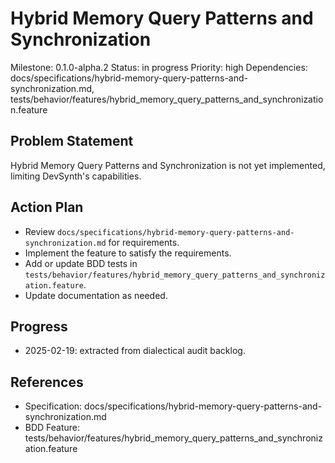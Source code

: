 # Hybrid Memory Query Patterns and Synchronization
Milestone: 0.1.0-alpha.2
Status: in progress
Priority: high
Dependencies: docs/specifications/hybrid-memory-query-patterns-and-synchronization.md, tests/behavior/features/hybrid_memory_query_patterns_and_synchronization.feature

## Problem Statement
Hybrid Memory Query Patterns and Synchronization is not yet implemented, limiting DevSynth's capabilities.


## Action Plan
- Review `docs/specifications/hybrid-memory-query-patterns-and-synchronization.md` for requirements.
- Implement the feature to satisfy the requirements.
- Add or update BDD tests in `tests/behavior/features/hybrid_memory_query_patterns_and_synchronization.feature`.
- Update documentation as needed.

## Progress
- 2025-02-19: extracted from dialectical audit backlog.

## References
- Specification: docs/specifications/hybrid-memory-query-patterns-and-synchronization.md
- BDD Feature: tests/behavior/features/hybrid_memory_query_patterns_and_synchronization.feature
